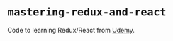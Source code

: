 # `mastering-redux-and-react`

Code to learning Redux/React from [Udemy](https://www.udemy.com/course/react-js-mastering-redux/).

